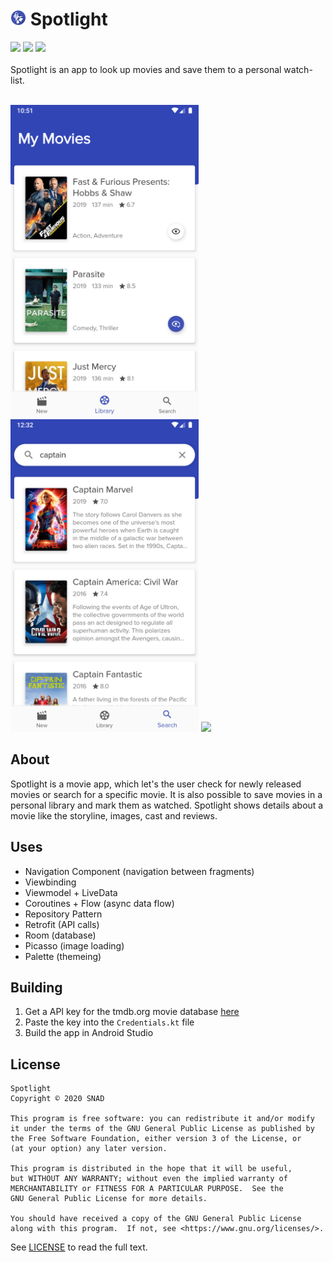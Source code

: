 # <img src="screenshots/spotlightIcon.png" height="25"> Spotlight

![](https://img.shields.io/badge/Platform-Android-brightgreen) ![](https://img.shields.io/badge/Version-1.0-brightgreen) ![](https://img.shields.io/badge/License-GNU_v3.0-blue)
<br /><br />
Spotlight is an app to look up movies and save them to a personal watch-list.
<br /><br />

<p float="left">
<kbd><img src="screenshots/library.png" height="500"></kbd>
<kbd><img src="screenshots/search.png" height="500"></kbd>
<kbd><img src="screenshots/movieDetails.gif" height="500"></kbd>
</p>

## About

Spotlight is a movie app, which let's the user check for newly released movies or search for a specific movie. It is also possible to save movies in a personal library and mark them as watched.
Spotlight shows details about a movie like the storyline, images, cast and reviews.


## Uses

- Navigation Component (navigation between fragments)
- Viewbinding
- Viewmodel + LiveData
- Coroutines + Flow (async data flow)
- Repository Pattern
- Retrofit (API calls)
- Room (database)
- Picasso (image loading)
- Palette (themeing)

## Building

1. Get a API key for the tmdb.org movie database [here](https://www.themoviedb.org/settings/api)
2. Paste the key into the `Credentials.kt` file
3. Build the app in Android Studio

## License

```
Spotlight
Copyright © 2020 SNAD

This program is free software: you can redistribute it and/or modify
it under the terms of the GNU General Public License as published by
the Free Software Foundation, either version 3 of the License, or
(at your option) any later version.

This program is distributed in the hope that it will be useful,
but WITHOUT ANY WARRANTY; without even the implied warranty of
MERCHANTABILITY or FITNESS FOR A PARTICULAR PURPOSE.  See the
GNU General Public License for more details.

You should have received a copy of the GNU General Public License
along with this program.  If not, see <https://www.gnu.org/licenses/>.
```
See [LICENSE](LICENSE.md) to read the full text.
